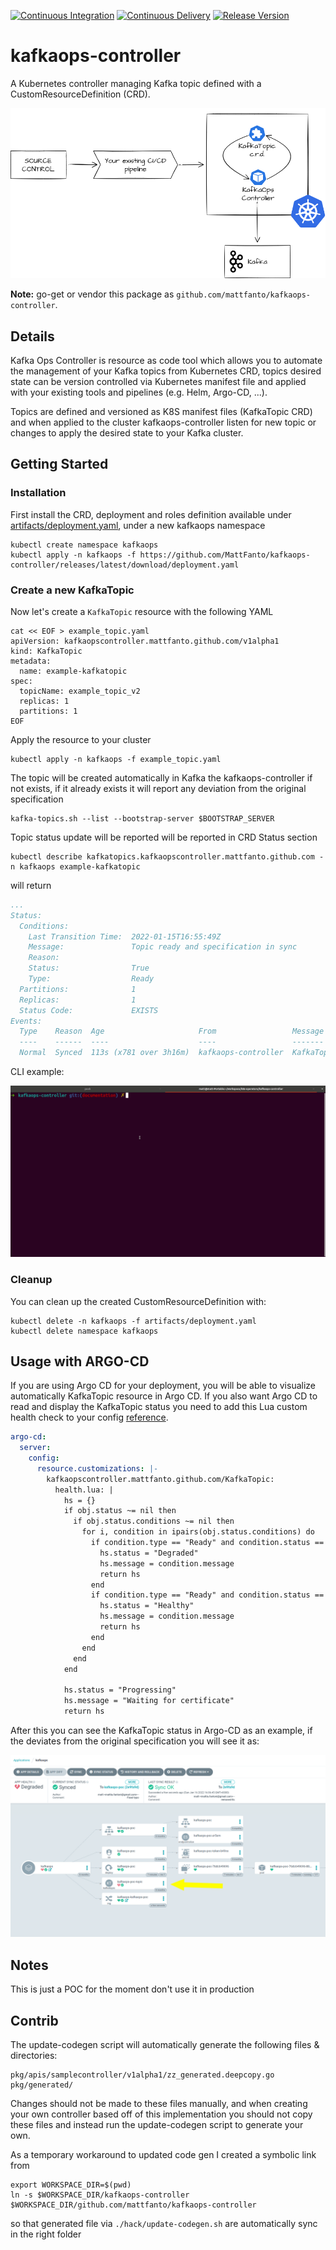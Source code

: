 [![Continuous Integration](https://github.com/MattFanto/kafkaops-controller/actions/workflows/continuos-integration.yaml/badge.svg)](https://github.com/MattFanto/kafkaops-controller/actions/workflows/continuos-integration.yaml)
[![Continuous Delivery](https://github.com/MattFanto/kafkaops-controller/actions/workflows/continuous-delivery.yml/badge.svg)](https://github.com/MattFanto/kafkaops-controller/actions/workflows/continuous-delivery.yml)
[![Release Version](https://img.shields.io/github/v/release/MattFanto/kafkaops-controller?label=kafkaops-controller)](https://github.com/MattFanto/kafkaops-controller/releases/latest)

# kafkaops-controller

A Kubernetes controller managing Kafka topic defined with a CustomResourceDefinition (CRD).

![diagram](/docs/imgs/diagram.png)


**Note:** go-get or vendor this package as `github.com/mattfanto/kafkaops-controller`.

## Details

Kafka Ops Controller is resource as code tool which allows you to automate the management of your Kafka topics from 
Kubernetes CRD, topics desired state can be version controlled via Kubernetes manifest file and applied with 
your existing tools and pipelines (e.g. Helm, Argo-CD, ...).

Topics are defined and versioned as K8S manifest files (KafkaTopic CRD) and when applied to the cluster kafkaops-controller
listen for new topic or changes to apply the desired state to your Kafka cluster.

## Getting Started

### Installation 

First install the CRD, deployment and roles definition available under [artifacts/deployment.yaml](artifacts/deployment.yaml), under a new kafkaops namespace
```shell
kubectl create namespace kafkaops
kubectl apply -n kafkaops -f https://github.com/MattFanto/kafkaops-controller/releases/latest/download/deployment.yaml
```


### Create a new KafkaTopic

Now let's create a `KafkaTopic` resource with the following YAML
```shell
cat << EOF > example_topic.yaml 
apiVersion: kafkaopscontroller.mattfanto.github.com/v1alpha1
kind: KafkaTopic
metadata:
  name: example-kafkatopic
spec:
  topicName: example_topic_v2
  replicas: 1
  partitions: 1
EOF
```

Apply the resource to your cluster
```shell
kubectl apply -n kafkaops -f example_topic.yaml
```

The topic will be created automatically in Kafka the kafkaops-controller if not exists, if it already
exists it will report any deviation from the original specification
```shell
kafka-topics.sh --list --bootstrap-server $BOOTSTRAP_SERVER
```

Topic status update will be reported will be reported in CRD Status section
```shell
kubectl describe kafkatopics.kafkaopscontroller.mattfanto.github.com -n kafkaops example-kafkatopic
```
will return
```yaml
...
Status:
  Conditions:
    Last Transition Time:  2022-01-15T16:55:49Z
    Message:               Topic ready and specification in sync
    Reason:                
    Status:                True
    Type:                  Ready
  Partitions:              1
  Replicas:                1
  Status Code:             EXISTS
Events:
  Type    Reason  Age                     From                 Message
  ----    ------  ----                    ----                 -------
  Normal  Synced  113s (x781 over 3h16m)  kafkaops-controller  KafkaTopic synced successfully
```

CLI example:

![gif](/docs/imgs/cli-example.gif)


### Cleanup

You can clean up the created CustomResourceDefinition with:
```shell
kubectl delete -n kafkaops -f artifacts/deployment.yaml
kubectl delete namespace kafkaops
```


## Usage with ARGO-CD

If you are using Argo CD for your deployment, you will be able to visualize automatically KafkaTopic resource in Argo CD.
If you also want Argo CD to read and display the KafkaTopic status you need to add this Lua custom health check to your config [reference](https://argo-cd.readthedocs.io/en/stable/operator-manual/health/).
```yaml
argo-cd:
  server:
    config:
      resource.customizations: |-
        kafkaopscontroller.mattfanto.github.com/KafkaTopic:
          health.lua: |
            hs = {}
            if obj.status ~= nil then
              if obj.status.conditions ~= nil then
                for i, condition in ipairs(obj.status.conditions) do
                  if condition.type == "Ready" and condition.status == "False" then
                    hs.status = "Degraded"
                    hs.message = condition.message
                    return hs
                  end
                  if condition.type == "Ready" and condition.status == "True" then
                    hs.status = "Healthy"
                    hs.message = condition.message
                    return hs
                  end
                end
              end
            end

            hs.status = "Progressing"
            hs.message = "Waiting for certificate"
            return hs
```

After this you can see the KafkaTopic status in Argo-CD as an example, if the deviates from the original specification
you will see it as:

![diagram](/docs/imgs/argocd-integration.png)

## Notes

This is just a POC for the moment don't use it in production

## Contrib

The update-codegen script will automatically generate the following files & directories:
```
pkg/apis/samplecontroller/v1alpha1/zz_generated.deepcopy.go
pkg/generated/
```
Changes should not be made to these files manually, and when creating your own controller based off of this implementation you should not copy these files and instead run the update-codegen script to generate your own.

As a temporary workaround to updated code gen I created a symbolic link from 
```shell
export WORKSPACE_DIR=$(pwd)
ln -s $WORKSPACE_DIR/kafkaops-controller $WORKSPACE_DIR/github.com/mattfanto/kafkaops-controller
```
so that generated file via `./hack/update-codegen.sh` are automatically sync in the right folder
